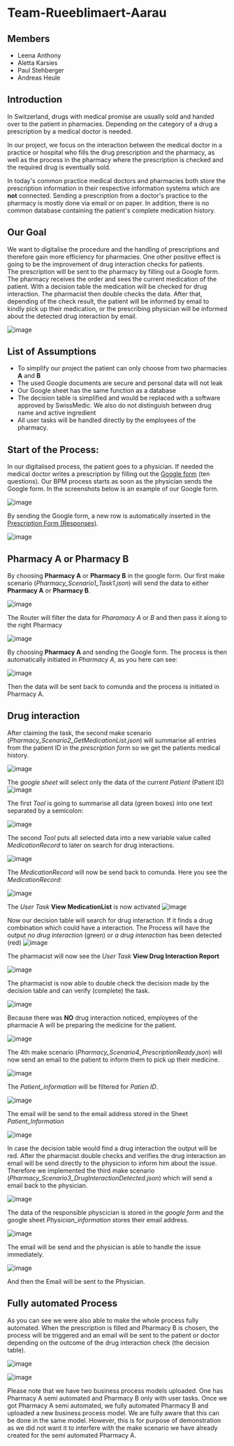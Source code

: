 # Team-Rueeblimaert-Aarau
## Members

- Leena Anthony
- Aletta Karsies
- Paul Stehberger
- Andreas Heule

## Introduction

In Switzerland, drugs with medical promise are usually sold and handed over to the patient in pharmacies. Depending on the category of a drug a prescription by a medical doctor is needed.

In our project, we focus on the interaction between the medical doctor in a practice or hospital who fills the drug prescription and the pharmacy, as well as the process in the pharmacy where the prescription is checked and the required drug is eventually sold.

In today's common practice medical doctors and pharmacies both store the prescription information in their respective information systems which are **not** connected. Sending a prescription from a doctor's practice to the pharmacy is mostly done via email or on paper. In addition, there is no common database containing the patient's complete medication history.

## Our Goal

We want to digitalise the procedure and the handling of prescriptions and therefore gain more efficiency for pharmacies. One other positive effect is going to be the improvement of drug interaction checks for patients.  
The prescription will be sent to the pharmacy by filling out a Google form. The pharmacy receives the order and sees the current medication of the patient. With a decision table the medication will be checked for drug interaction. The pharmacist then double checks the data. After that, depending of the check result, the patient will be informed by email to kindly pick up their medication, or the prescribing physician will be informed about the detected drug interaction by email.

![image](https://user-images.githubusercontent.com/115709957/209010933-959bf8d1-bb6a-4d2a-9c92-da9564c3c892.png)


## List of Assumptions

- To simplify our project the patient can only choose from two pharmacies **A** and **B**
-	The used Google documents are secure and personal data will not leak
-	Our Google sheet has the same function as a database
- The decision table is simplified and would be replaced with a software approved by SwissMedic. We also do not distinguish between drug name and active ingredient
- All user tasks will be handled directly by the employees of the pharmacy.

## Start of the Process:

In our digitalised process, the patient goes to a physician. If needed the medical doctor writes a prescription by filling out the [Google form][1] (ten questions). Our BPM process starts as soon as the physician sends the Google form. In the screenshots below is an example of our Google form.

[1]: https://docs.google.com/forms/d/e/1FAIpQLSfqVcNNJvv8UbSqdx3HZtLKWscjcq13AHXkysQsV_cB3ej1MA/viewform
![image](https://user-images.githubusercontent.com/115709957/209001835-aad677fd-aff0-4c5e-b1d3-844213653510.png)

By sending the Google form, a new row is automatically inserted in the [Prescription Form (Responses)][2].

[2]: https://docs.google.com/spreadsheets/d/1xP-jTlqB5-bax8qxv7f1s43OcnDquWo0AHF_OP_aLEc/edit#gid=1636714263

![image](https://user-images.githubusercontent.com/115709957/209001861-63387c09-e27e-40cc-b552-2ce6e6a32de7.png)

## Pharmacy A or Pharmacy B
By choosing **Pharmacy A** or **Pharmacy B** in the google form. Our first make scenario (*Pharmacy_Scenario1_Task1.json*) will send the data to either **Pharmacy A** or **Pharmacy B**.

![image](https://user-images.githubusercontent.com/115709957/209001900-3ed89301-9fc3-4b4d-b506-2e13b30b0221.png)

The Router will filter the data for *Pharamacy A* or *B* and then pass it along to the right Pharmacy

![image](https://user-images.githubusercontent.com/115709957/209001948-df0d4acf-8b5d-46f6-8c3e-5b05f61759f6.png)

By choosing **Pharmacy A** and sending the Google form. The process is then automatically initiated in *Pharmacy A*, as you here can see:

![image](https://user-images.githubusercontent.com/115709957/209001997-b57b0000-bd0c-4d2b-b819-7fd4b736b58a.png)

Then the data will be sent back to comunda and the process is initiated in Pharmacy A.

## Drug interaction
After claiming the task, the second make scenario (*Pharmacy_Scenario2_GetMedicationList.json*) will summarise all entries from the patient ID in the *prescription form* so we get the patients medical history.

![image](https://user-images.githubusercontent.com/115709957/209002041-92716fb0-dc5d-430e-b7d2-db0b8903b8c5.png)

The *google sheet* will select only the data of the current *Patient* (Patient ID)
![image](https://user-images.githubusercontent.com/115709957/209002059-38188e99-f47c-4e14-ac19-efb56850bdd4.png)

The first *Tool* is going to summarise all data (green boxes) into one text separated by a semicolon:

![image](https://user-images.githubusercontent.com/115709957/209002076-fc30e509-9adb-4b1e-ab24-cd61765b9696.png)

The second *Tool* puts all selected data into a new variable value called *MedicationRecord* to later on search for drug interactions. 

![image](https://user-images.githubusercontent.com/115709957/209002155-d18210f1-840d-4e09-9697-6f8a545e9f7b.png)

The *MedicationRecord* will now be send back to comunda. Here you see the *MedicationRecord*:

![image](https://user-images.githubusercontent.com/115709957/209002192-fe4cd3e0-738c-46a9-b9e3-8fbf42a5b78a.png)

The *User Task* **View MedicationList** is now activated
![image](https://user-images.githubusercontent.com/115709957/209002225-e2b43dcd-a031-4c59-9288-9dfc32a36c2b.png)



Now our decision table will search for drug interaction. If it finds a drug combination which could have a interaction. The Process will have the output *no drug interaction* (green) or *a drug interaction* has been detected (red)
![image](https://user-images.githubusercontent.com/115709957/209002255-6a2446d5-12c5-4b01-95ff-35bec9754c67.png)

The pharmacist will now see the *User Task* **View Drug Interaction Report**

![image](https://user-images.githubusercontent.com/115709957/209002242-8df6160b-c570-4697-97d2-37efae24cec4.png)

The pharmacist is now able to double check the decision made by the decision table and can verify (complete) the task.

![image](https://user-images.githubusercontent.com/115709957/209002279-2509f8f1-d1c8-477c-9d0b-bfaa34a3603c.png)

 Because there was **NO** drug interaction noticed, employees of the pharmacie A will be preparing the medicine for the patient.
 
![image](https://user-images.githubusercontent.com/115709957/209002298-86c4577a-ed93-4a6d-9398-390e52d3bfc4.png)

 The 4th make scenario (*Pharmacy_Scenario4_PrescriptionReady.json*) will now send an email to the patient to inform them to pick up their medicine.

![image](https://user-images.githubusercontent.com/115709957/209002318-0fa33eb6-4436-4e9f-8af0-228135d53207.png)

The *Patient_information* will be filtered for *Patien ID*.

![image](https://user-images.githubusercontent.com/115709957/209002330-ceaac104-64a6-4fb4-8025-a9b4419b6302.png)

The email will be send to the email address stored in the Sheet *Patient_Information*

![image](https://user-images.githubusercontent.com/115709957/209002360-65598a09-50a1-4b75-a5f1-10baf58fe8ed.png)

In case the decision table would find a drug interaction the output will be red. After the pharmacist double checks and verifies the drug interaction an email will be send directly to the physicion to inform him about the issue. Therefore we implemented the third make scenario (*Pharmacy_Scenario3_DrugInteractionDetected.json*) which will send a email back to the physician.

![image](https://user-images.githubusercontent.com/115709957/209002385-4b92bf3b-acb7-483f-a98e-954e7e492c37.png)

The data of the responsible physcician is stored in the *google form* and the google sheet *Physician_information* stores their email address.

![image](https://user-images.githubusercontent.com/115709957/209002424-8511c387-5e7f-4958-8cf5-022ce60b3e63.png)

The email will be send and the physician is able to handle the issue immediately. 


![image](https://user-images.githubusercontent.com/115709957/209002467-5975762b-d168-4992-83c0-d7e3c0096ed0.png)

And then the Email will be sent to the Physician.

## Fully automated Process

As you can see we were also able to make the whole process fully automated. When the prescription is filled and Pharmacy B is chosen, the process will be triggered and an email will be sent to the patient or doctor depending on the outcome of the drug interaction check (the decision table).

![image](https://user-images.githubusercontent.com/114395669/209151256-d6867e3d-9fa7-4e32-953a-a4d366f78a7a.png)

![image](https://user-images.githubusercontent.com/115709957/209134589-682562cd-88ca-4f8e-8518-6527c1318c0b.png)


Please note that we have two business process models uploaded. One has Pharmacy A semi automated and Pharmacy B only with user tasks. Once we got Pharmacy A semi automated, we fully automated Pharmacy B and uploaded a new business process model. We are fully aware that this can be done in the same model. However, this is for purpose of demonstration as we did not want it to interfere with the make scenario we have already created for the semi automated Pharmacy A.






